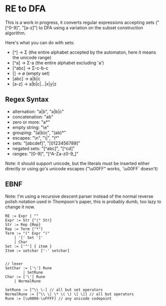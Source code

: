 # RE to DFA

This is a work in progress, it converts regular expressions accepting sets ("[^0-9]", "[a-z]") to DFA using a variation on the subset construction algorithm.

Here's what you can do with sets:

- [^] -> Σ (the entire alphabet accepted by the automaton, here it means the unicode range)
- [^a] -> Σ-a (the entire alphabet excluding 'a')
- [^abc] -> Σ-c-b-c
- [] -> ø (empty set)
- [abc] -> a|b|c
- [a-z] -> a|b|c|...|x|y|z

## Regex Syntax

- alternation: "a|b", "a|b|c"
- concatenation: "ab"
- zero or more: "a\*"
- empty string: "\e"
- grouping: "(a|b)c", "(ab)\*"
- escapes: "\n", "\\\|", "\\\*"
- sets: "[abcdef]", "[0123456789]"
- negated sets: "[\^abc]", "[\^cd]"
- ranges: "[0-9]", "[\^A-Za-z0-9\_]"

Note: it should support unicode, but the literals must be inserted either directly or using go's unicode escapes ("\u00FF" works, \`\u00FF\` doesn't)

## EBNF

Note: I'm using a recursive descent parser instead of the normal reverse polish notation used in Thompson's paper, this is probably dumb, too lazy to change it now.

```ebnf
RE := Expr | ""
Expr := Str {"|" Str}
Str := Rep {Rep}
Rep := Term ["*"]
Term := "(" Expr ")"
	| '[' Set ']'
	| Char
Set := ['^'] { item }
Item := setchar ['-' setchar]


// lexer
SetChar := ['\'] Rune
        | SetRune
Char := ['\'] Rune
	| NormalRune

SetRune	:= [^\\ \-] // all but set operators
NormalRune := [^\\ \| \* \( \) \[ \]] // all but operators
Rune := [\u0000-\uFFFF] // any unicode codepoint
```
